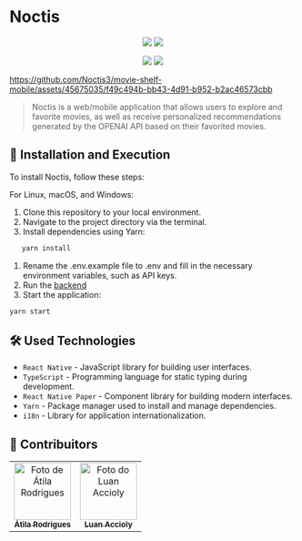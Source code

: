 # Noctis

<p align="center">
<img src="https://img.shields.io/badge/TypeScript-007ACC?style=for-the-badge&logo=typescript&logoColor=white" />
<img src="https://img.shields.io/badge/React-20232A?style=for-the-badge&logo=react&logoColor=61DAFB" />
</p>

<p align="center">
<img src="https://img.shields.io/github/repo-size/noctis3/movie-shelf-mobile?style=for-the-badge" />
<img src="https://img.shields.io/github/languages/count/noctis3/movie-shelf-mobile?style=for-the-badge" />
</p>

https://github.com/Noctis3/movie-shelf-mobile/assets/45675035/f49c494b-bb43-4d91-b952-b2ac46573cbb

> Noctis is a web/mobile application that allows users to explore and favorite movies, as well as receive personalized recommendations generated by the OPENAI API based on their favorited movies.

## 🚀 Installation and Execution

To install Noctis, follow these steps:

For Linux, macOS, and Windows:

1. Clone this repository to your local environment.
2. Navigate to the project directory via the terminal.
3. Install dependencies using Yarn:

```sh
   yarn install
```

1. Rename the .env.example file to .env and fill in the necessary environment variables, such as API keys.
2. Run the [backend](https://github.com/Noctis3/movie-shelf-backend)
3. Start the application:

```sh
yarn start
```

## 🛠️ Used Technologies

- `React Native` - JavaScript library for building user interfaces.
- `TypeScript` - Programming language for static typing during development.
- `React Native Paper` - Component library for building modern interfaces.
- `Yarn` - Package manager used to install and manage dependencies.
- `i18n` - Library for application internationalization.

## 🤝 Contribuitors

<table>
  <tr>
    <td align="center">
      <a href="https://github.com/atilara">
        <img src="https://avatars.githubusercontent.com/u/45675035" width="100px;" alt="Foto de Átila Rodrigues"/><br>
        <sub>
          <b>Átila Rodrigues </b>
        </sub>
      </a>
    </td>
    <td align="center">
      <a href="https://github.com/luanaccioly">
        <img src="https://avatars.githubusercontent.com/u/69818768" width="100px;" alt="Foto do Luan Accioly"/><br>
        <sub>
          <b>Luan Accioly</b>
        </sub>
      </a>
    </td>
  </tr>
</table>
